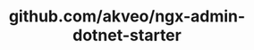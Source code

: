---
layout: post
title: github.com/akveo/ngx-admin-dotnet-starter
categories: link
tags: [انگلیسی, برنامه‌نویسی]
---